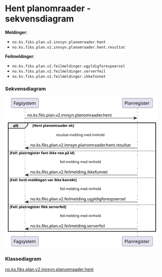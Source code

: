 # Hent planomraader - sekvensdiagram

**Meldinger**:
- `no.ks.fiks.plan.v2.innsyn.planomraader.hent`
- `no.ks.fiks.plan.v2.innsyn.planomraader.hent.resultat`

**Feilmeldinger**:
- `no.ks.fiks.plan.v2.feilmeldinger.ugyldigforespoersel`
- `no.ks.fiks.plan.v2.feilmeldinger.serverfeil`
- `no.ks.fiks.plan.v2.feilmeldinger.ikkefunnet`

### Sekvensdiagram
![sekvensdiagram](sequence-diagram.svg)

### Klassediagram

[no.ks.fiks.plan.v2.innsyn.planomraader.hent](./../../ClassDiagrams/no.ks.fiks.plan.v2.innsyn.planomraader.hent/README.md)
